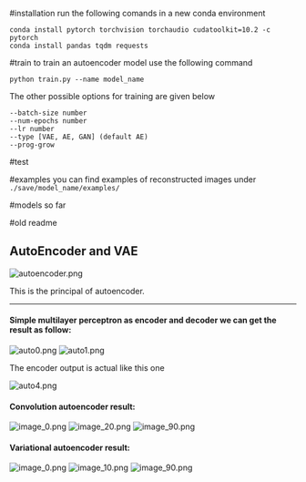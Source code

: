 #installation
run the following comands in a new conda environment
```
conda install pytorch torchvision torchaudio cudatoolkit=10.2 -c pytorch
conda install pandas tqdm requests
```

#train
to train an autoencoder model use the following command
``` 
python train.py --name model_name
```
The other possible options for training are given below
```
--batch-size number
--num-epochs number
--lr number
--type [VAE, AE, GAN] (default AE)
--prog-grow 
```

#test

#examples
you can find examples of reconstructed images under ```./save/model_name/examples/```

#models so far

#old readme

## AutoEncoder and VAE

![autoencoder.png](http://upload-images.jianshu.io/upload_images/3623720-5e46977d7f8905f9.png?imageMogr2/auto-orient/strip%7CimageView2/2/w/1240)

This is the principal of autoencoder.

- - -
#### Simple multilayer perceptron as encoder and decoder we can get the result as follow:

![auto0.png](http://upload-images.jianshu.io/upload_images/3623720-8609665d5484ca28.png?imageMogr2/auto-orient/strip%7CimageView2/2/w/1240)
![auto1.png](http://upload-images.jianshu.io/upload_images/3623720-55b3cba386f1e3a5.png?imageMogr2/auto-orient/strip%7CimageView2/2/w/1240)

The encoder output is actual like this one

![auto4.png](http://upload-images.jianshu.io/upload_images/3623720-bdb6aa9b7e99ba4a.png?imageMogr2/auto-orient/strip%7CimageView2/2/w/1240)

#### Convolution autoencoder result:

![image_0.png](http://upload-images.jianshu.io/upload_images/3623720-1ab9ed4ec16f4a26.png?imageMogr2/auto-orient/strip%7CimageView2/2/w/1240)
![image_20.png](http://upload-images.jianshu.io/upload_images/3623720-95c793a566cf287c.png?imageMogr2/auto-orient/strip%7CimageView2/2/w/1240)
![image_90.png](http://upload-images.jianshu.io/upload_images/3623720-20d520008d5722f9.png?imageMogr2/auto-orient/strip%7CimageView2/2/w/1240)

#### Variational autoencoder result:

![image_0.png](http://upload-images.jianshu.io/upload_images/3623720-eed315cf84c0b879.png?imageMogr2/auto-orient/strip%7CimageView2/2/w/1240)
![image_10.png](http://upload-images.jianshu.io/upload_images/3623720-b6fe5bfbbf6a924d.png?imageMogr2/auto-orient/strip%7CimageView2/2/w/1240)
![image_90.png](http://upload-images.jianshu.io/upload_images/3623720-121c44fb64674f09.png?imageMogr2/auto-orient/strip%7CimageView2/2/w/1240)
